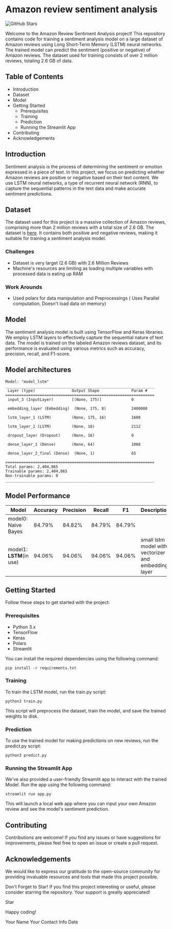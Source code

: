 # Amazon review sentiment analysis
![GitHub Stars](https://img.shields.io/github/stars/tikendraw/amazon-review-sentiment-analysis)

Welcome to the Amazon Review Sentiment Analysis project! This repository contains code for training a sentiment analysis model on a large dataset of Amazon reviews using Long Short-Term Memory (LSTM) neural networks. The trained model can predict the sentiment (positive or negative) of Amazon reviews. The dataset used for training consists of over 2 million reviews, totaling 2.6 GB of data.


## Table of Contents
* Introduction
* Dataset
* Model
* Getting Started
    * Prerequisites
    * Training
    * Prediction
    * Running the Streamlit App
* Contributing
* Acknowledgements

## Introduction
Sentiment analysis is the process of determining the sentiment or emotion expressed in a piece of text. In this project, we focus on predicting whether Amazon reviews are positive or negative based on their text content. We use LSTM neural networks, a type of recurrent neural network (RNN), to capture the sequential patterns in the text data and make accurate sentiment predictions.

## Dataset
The dataset used for this project is a massive collection of Amazon reviews, comprising more than 2 million reviews with a total size of 2.6 GB. The dataset is [ here](https://www.kaggle.com/datasets/kritanjalijain/amazon-reviews). It contains both positive and negative reviews, making it suitable for training a sentiment analysis model.

### Challenges 
* Dataset is very larget (2.6 GB) with 2.6 Million Reviews
* Machine's resources are limiting as loading multiple variables with processed data is eating up RAM

### Work Arounds
* Used polars for data manipulation and Preprocessings ( Uses Parallel computation, Doesn't load data on memory)

## Model
The sentiment analysis model is built using TensorFlow and Keras libraries. We employ LSTM layers to effectively capture the sequential nature of text data. The model is trained on the labeled Amazon reviews dataset, and its performance is evaluated using various metrics such as accuracy, precision, recall, and F1-score.

## Model architectures
```
Model: "model_lstm"
_________________________________________________________________
 Layer (type)                Output Shape              Param #   
=================================================================
 input_3 (InputLayer)        [(None, 175)]             0         
                                                                 
 embedding_layer (Embedding)  (None, 175, 8)           2400000   
                                                                 
 lstm_layer_1 (LSTM)         (None, 175, 16)           1600      
                                                                 
 lstm_layer_2 (LSTM)         (None, 16)                2112      
                                                                 
 dropout_layer (Dropout)     (None, 16)                0         
                                                                 
 dense_layer_1 (Dense)       (None, 64)                1088      
                                                                 
 dense_layer_2_final (Dense)  (None, 1)                65        
                                                                 
=================================================================
Total params: 2,404,865
Trainable params: 2,404,865
Non-trainable params: 0
_________________________________________________________________
```
## Model Performance

| Model             | Accuracy           | Precision          | Recall             | F1                 | Description                                      |
|-------------------|--------------------|--------------------|--------------------|--------------------|--------------------------------------------------|
| model0: Naive Bayes | 84.79% | 84.82% | 84.79% | 84.79% |  |
| model1: **LSTM**(in use)      | 94.06%   | 94.06% | 94.06% | 94.06% | small lstm model with vectorizer and embedding layer |

## Getting Started
Follow these steps to get started with the project:

### Prerequisites
* Python 3.x
* TensorFlow
* Keras
* Polars
* Streamlit

You can install the required dependencies using the following command:

```
pip install -r requirements.txt
```

### Training
To train the LSTM model, run the train.py script:

```
python3 train.py
```
This script will preprocess the dataset, train the model, and save the trained weights to disk.

### Prediction

To use the trained model for making predictions on new reviews, run the predict.py script:

```
python3 predict.py
```
### Running the Streamlit App
We've also provided a user-friendly Streamlit app to interact with the trained
Model. Run the app using the following command:
```
streamlit run app.py
```
This will launch a local web app where you can input your own Amazon review and see the model's sentiment prediction.

## Contributing
Contributions are welcome! If you find any issues or have suggestions for improvements, please feel free to open an issue or create a pull request.


## Acknowledgements
We would like to express our gratitude to the open-source community for providing invaluable resources and tools that made this project possible.

Don't Forget to Star!
If you find this project interesting or useful, please consider starring the repository. Your support is greatly appreciated!

Star

Happy coding!

Your Name
Your Contact Info
Date